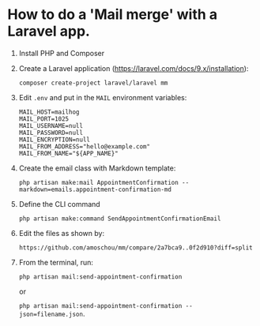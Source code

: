 # How to do a 'Mail merge' with a Laravel app.

1. Install PHP and Composer
2. Create a Laravel application (https://laravel.com/docs/9.x/installation):

   `composer create-project laravel/laravel mm`
3. Edit `.env` and put in the `MAIL` environment variables:

   ```MAIL_MAILER=smtp
   MAIL_HOST=mailhog
   MAIL_PORT=1025
   MAIL_USERNAME=null
   MAIL_PASSWORD=null
   MAIL_ENCRYPTION=null
   MAIL_FROM_ADDRESS="hello@example.com"
   MAIL_FROM_NAME="${APP_NAME}"
   ```
4. Create the email class with Markdown template:

   `php artisan make:mail AppointmentConfirmation --markdown=emails.appointment-confirmation-md`
5. Define the CLI command

   `php artisan make:command SendAppointmentConfirmationEmail`
6. Edit the files as shown by:

   `https://github.com/amoschou/mm/compare/2a7bca9..0f2d910?diff=split`

7. From the terminal, run:

   `php artisan mail:send-appointment-confirmation`
   
   or
   
   `php artisan mail:send-appointment-confirmation --json=filename.json`.

